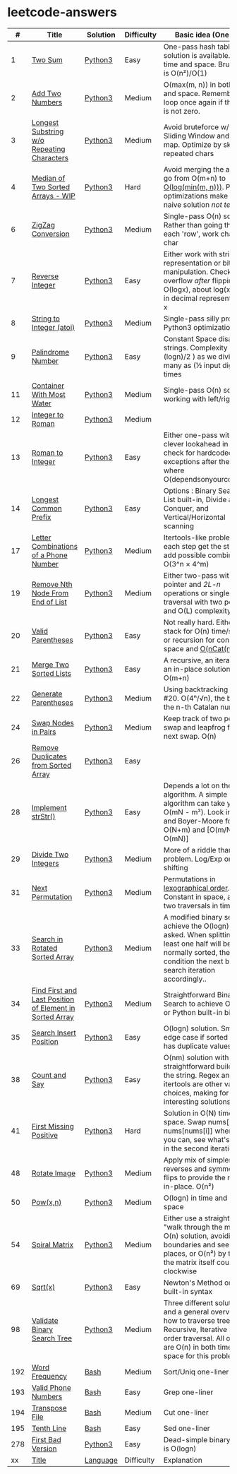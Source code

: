 # leetcode-answers

| # | Title | Solution | Difficulty | Basic idea (One line) |
|---| ----- | -------- | ---------- | --------------------- |
| 1 | [Two Sum](https://leetcode.com/problems/two-sum/) | [Python3](https://github.com/tpaschalis/qa/tree/dev/q1-100/1) | Easy | One-pass hash table solution is available. O(n) in time and space. Bruteforce is  O(n²)/O(1) |
| 2 | [Add Two Numbers](https://leetcode.com/problems/add-two-numbers/)   | [Python3](https://github.com/tpaschalis/qa/tree/dev/q1-100/2)  | Medium  | O(max(m, n)) in both time and space. Remember to loop once again if the carry is not zero. |
| 3 | [Longest Substring w/o Repeating Characters](https://leetcode.com/problems/longest-substring-without-repeating-characters) | [Python3](https://github.com/tpaschalis/qa/tree/dev/q1-100/3) | Medium | Avoid bruteforce w/ a Sliding Window and a Hash map. Optimize by skipping repeated chars |
| 4 | [Median of Two Sorted Arrays - WIP](https://leetcode.com/problems/median-of-two-sorted-arrays) | [Python3](https://github.com/tpaschalis/qa/tree/dev/q1-100/4) | Hard | Avoid merging the arrays to go from O(m+n) to [O(log(min(m, n)))](https://medium.com/@hazemu/finding-the-median-of-2-sorted-arrays-in-logarithmic-time-1d3f2ecbeb46). Python3 optimizations make the naive solution *not terrible*. |
| 6  | [ZigZag Conversion](https://leetcode.com/problems/zigzag-conversion/) | [Python3](https://github.com/tpaschalis/qa/tree/dev/q1-100/6)  | Medium  | Single-pass O(n) solution. Rather than going through each 'row', work char-by-char |
| 7 | [Reverse Integer](https://leetcode.com/problems/reverse-integer) | [Python3](https://github.com/tpaschalis/qa/tree/dev/q1-100/7) | Easy | Either work with string representation or bit manipulation. Check for overflow *after* flipping. O(logx), about log(x) digits in decimal representation of x |
| 8 | [String to Integer (atoi)](https://leetcode.com/problems/string-to-integer-atoi/)   | [Python3](https://github.com/tpaschalis/qa/tree/dev/q1-100/8)  | Medium  | Single-pass silly problem. Python3 optimization is fast |
| 9 | [Palindrome Number](https://leetcode.com/problems/palindrome-number/)   | [Python3](https://github.com/tpaschalis/qa/tree/dev/q1-100/9)  | Easy  | Constant Space disallows strings. Complexity is O( (logn)/2 ) as we divide as many as (½ input digits) times |
| 11 | [Container With Most Water](https://leetcode.com/problems/container-with-most-water/submissions/)   | [Python3](https://github.com/tpaschalis/qa/tree/dev/q1-100/11)  | Medium  | Single-pass O(n) solution, working with left/right pairs |
| 12 | [Integer to Roman](https://leetcode.com/problems/integer-to-roman/)   | [Python3](https://github.com/tpaschalis/qa/tree/dev/q1-100/12)  | Medium  |  |
| 13 | [Roman to Integer](https://leetcode.com/problems/roman-to-integer/) | [Python3](https://github.com/tpaschalis/qa/tree/dev/q1-100/13) | Easy | Either one-pass with some clever lookahead in O(n), or check for hardcoded exceptions after the pass where O(dependsonyourcompiler). |
| 14 | [Longest Common Prefix](https://leetcode.com/problems/longest-common-prefix/)   | [Python3](https://github.com/tpaschalis/qa/tree/dev/q1-100/14)  | Easy  | Options : Binary Search, Zip List built-in, Divide and Conquer, and Vertical/Horizontal scanning |
| 17 | [Letter Combinations of a Phone Number](https://leetcode.com/problems/letter-combinations-of-a-phone-number/)   | [Python3](https://github.com/tpaschalis/qa/tree/dev/q1-100/17)  | Medium | Itertools-like problem, at each step get the state and add possible combinations. O(3^n × 4^m) |
| 19 | [Remove Nth Node From End of List](https://leetcode.com/problems/remove-nth-node-from-end-of-list/)   | [Python3](https://github.com/tpaschalis/qa/tree/dev/q1-100/19)  | Medium  | Either two-pass with one pointer and *2L-n* operations or single traversal with two pointers and O(L) complexity |
| 20 | [Valid Parentheses](https://leetcode.com/problems/valid-parentheses/)   | [Python3](https://github.com/tpaschalis/qa/tree/dev/q1-100/20)  | Easy | Not really hard. Either use stack for O(n) time/space, or recursion for constant space and [O(nCat(n))](https://en.wikipedia.org/wiki/Catalan_number) time |
| 21 | [Merge Two Sorted Lists](https://leetcode.com/problems/merge-two-sorted-lists/)   | [Python3](https://github.com/tpaschalis/qa/tree/dev/q1-100/21)  | Easy  | A recursive, an iterative and an in-place solution. O(m+n) |
| 22 | [Generate Parentheses](https://leetcode.com/problems/generate-parentheses/)   | [Python3](https://github.com/tpaschalis/qa/tree/dev/q1-100/22)  | Medium  | Using backtracking like in #20. O(4ⁿ/√n), the bound of the n-th Catalan number |
| 24 | [Swap Nodes in Pairs](https://leetcode.com/problems/swap-nodes-in-pairs/)   | [Python3](https://github.com/tpaschalis/qa/tree/dev/q1-100/24)  | Medium  | Keep track of two pointer, swap and leapfrog for the next swap. O(n) |
| 26 | [Remove Duplicates from Sorted Array](https://leetcode.com/problems/remove-duplicates-from-sorted-array/)   | [Python3](https://github.com/tpaschalis/qa/tree/dev/q1-100/26)  | Easy  |  |
| 28 | [Implement strStr()](https://leetcode.com/problems/implement-strstr/)   | [Python3](https://github.com/tpaschalis/qa/tree/dev/q1-100/28)  | Easy  | Depends a lot on the algorithm. A simple algorithm can take you to O(mN - m²). Look into KMP and Boyer-Moore for O(N+m) and [O(m/N) - O(mN)] |
| 29 | [Divide Two Integers](https://leetcode.com/problems/divide-two-integers/)   | [Python3](https://github.com/tpaschalis/qa/tree/dev/q1-100/29)  | Medium  | More of a riddle than a CS problem. Log/Exp or bit-shifting |
| 31 | [Next Permutation](https://leetcode.com/problems/next-permutation/)   | [Python3](https://github.com/tpaschalis/qa/tree/dev/q1-100/31)  | Medium  | Permutations in [lexographical order](https://en.wikipedia.org/wiki/Permutation#Generation_in_lexicographic_order). Constant in space, at most two traversals in time, O(n) |
| 33 | [Search in Rotated Sorted Array](https://leetcode.com/problems/search-in-rotated-sorted-array/)   | [Python3](https://github.com/tpaschalis/qa/tree/dev/q1-100/33)  | Medium  | A modified binary search to achieve the O(logn) that is asked. When splitting, at least one half will be normally sorted, then condition the next binary search iteration accordingly.. |
| 34 | [Find First and Last Position of Element in Sorted Array](https://leetcode.com/problems/find-first-and-last-position-of-element-in-sorted-array/)   | [Python3](https://github.com/tpaschalis/qa/tree/dev/q1-100/34)  | Medium  | Straightforward Binary Search to achieve O(logn), or Python built-in bisect |
| 35 | [Search Insert Position](https://leetcode.com/problems/search-insert-position/submissions/)   | [Python3](https://github.com/tpaschalis/qa/tree/dev/q1-100/35)  | Easy  | O(logn) solution. Small edge case if sorted array has duplicate values |
| 38 | [Count and Say](https://leetcode.com/problems/count-and-say/)   | [Python3](https://github.com/tpaschalis/qa/tree/dev/q1-100/38)  | Easy  | O(nm) solution with straightforward building of the string. Regex and itertools are other valid choices, making for interesting solutions |
| 41 | [First Missing Positive](https://leetcode.com/problems/first-missing-positive/)   | [Python3](https://github.com/tpaschalis/qa/tree/dev/q1-100/41)  | Hard  | Solution in O(N) time, O(1) space. Swap nums[i] to nums[nums[i]] wherever you can, see what's missing in the second iteration |
| 48 | [Rotate Image](https://leetcode.com/problems/rotate-image/)   | [Python3](https://github.com/tpaschalis/qa/tree/dev/q1-100/48)  | Medium  | Apply mix of simpler reverses and symmetry flips to provide the result in-place. O(n²) |
| 50 | [Pow(x,n)](https://leetcode.com/problems/powx-n/)   | [Python3](https://github.com/tpaschalis/qa/tree/dev/q1-100/50)  | Medium  | O(logn) in time and O(1) in space  |
| 54 | [Spiral Matrix](https://leetcode.com/problems/spiral-matrix/)   | [Python3](https://github.com/tpaschalis/qa/tree/dev/q1-100/54)  | Medium  | Either use a straightforward "walk through the matrix" O(n) solution, avoiding boundaries and seen places, or O(n²) by turning the matrix itself counter-clockwise |
| 69 | [Sqrt(x)](https://leetcode.com/problems/sqrtx/)   | [Python3](https://github.com/tpaschalis/qa/tree/dev/q1-100/69)  | Easy  | Newton's Method or trivial built-in syntax |
| 98 | [Validate Binary Search Tree](https://leetcode.com/problems/validate-binary-search-tree/)   | [Python3](https://github.com/tpaschalis/qa/tree/dev/q1-100/98)  | Medium  | Three different solutions, and a general overview of how to traverse trees. Recursive, Iterative DFS, In-order traversal. All of them are O(n) in both time and space for this problem |
| 192 | [Word Frequency](https://leetcode.com/problems/word-frequency/)   | [Bash](https://github.com/tpaschalis/qa/tree/dev/q1-100/192)  | Medium  | Sort/Uniq one-liner |
| 193 | [Valid Phone Numbers](https://leetcode.com/problems/valid-phone-numbers/)   | [Bash](https://github.com/tpaschalis/qa/tree/dev/q1-100/193)  | Easy  | Grep one-liner |
| 194 | [Transpose File](https://leetcode.com/problems/transpose-file/)   | [Bash](https://github.com/tpaschalis/qa/tree/dev/q1-100/194)  | Medium  | Cut one-liner |
| 195 | [Tenth Line](https://leetcode.com/problems/tenth-line/)   | [Bash](https://github.com/tpaschalis/qa/tree/dev/q1-100/195)  | Easy  | Sed one-liner |
| 278 | [First Bad Version](https://leetcode.com/problems/first-bad-version/)   | [Python3](https://github.com/tpaschalis/qa/tree/dev/q1-100/278)  | Easy  | Dead-simple binary search is O(logn) |
|  xx  | [Title]()   | [Language](https://github.com/tpaschalis/qa/tree/dev/q1-100/xx)  | Difficulty  | Explanation |
